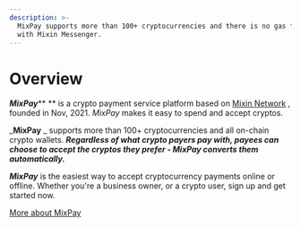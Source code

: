 ```yaml
---
description: >-
  MixPay supports more than 100+ cryptocurrencies and there is no gas fee to pay
  with Mixin Messenger.
---
```


# Overview

_**MixPay**_** ** is a crypto payment service platform based on [Mixin Network](https://mixin.one) , founded in Nov, 2021. _MixPay_ makes it easy to spend and accept cryptos.

_**MixPay** _ supports more than 100+ cryptocurrencies and all on-chain crypto wallets. _**Regardless of what crypto payers pay with, payees can choose to accept the cryptos they prefer - MixPay converts them automatically.**_

_**MixPay**_ is the easiest way to accept cryptocurrency payments online or offline. Whether you're a business owner, or a crypto user, sign up and get started now.

[More about MixPay](about-us/more-about-mixpay.md)
